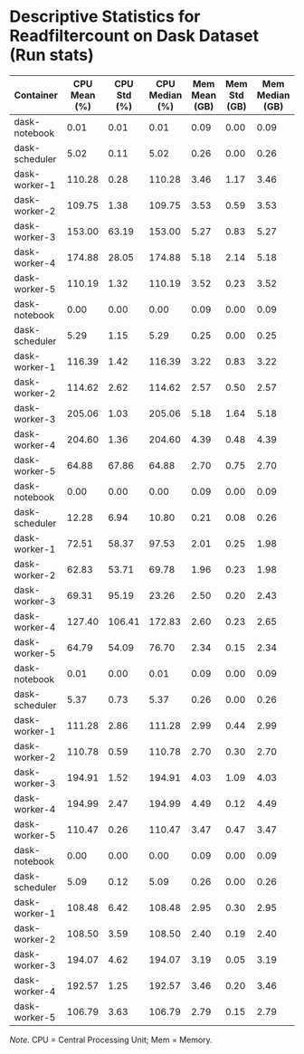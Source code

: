# Descriptive Statistics for Readfiltercount on Dask Dataset (Run stats)


| Container | CPU Mean (%) | CPU Std (%) | CPU Median (%) | Mem Mean (GB) | Mem Std (GB) | Mem Median (GB) |
| --------- | ------------ | ----------- | -------------- | ------------- | ------------ | --------------- |
| dask-notebook | 0.01 | 0.01 | 0.01 | 0.09 | 0.00 | 0.09 |
| dask-scheduler | 5.02 | 0.11 | 5.02 | 0.26 | 0.00 | 0.26 |
| dask-worker-1 | 110.28 | 0.28 | 110.28 | 3.46 | 1.17 | 3.46 |
| dask-worker-2 | 109.75 | 1.38 | 109.75 | 3.53 | 0.59 | 3.53 |
| dask-worker-3 | 153.00 | 63.19 | 153.00 | 5.27 | 0.83 | 5.27 |
| dask-worker-4 | 174.88 | 28.05 | 174.88 | 5.18 | 2.14 | 5.18 |
| dask-worker-5 | 110.19 | 1.32 | 110.19 | 3.52 | 0.23 | 3.52 |
| dask-notebook | 0.00 | 0.00 | 0.00 | 0.09 | 0.00 | 0.09 |
| dask-scheduler | 5.29 | 1.15 | 5.29 | 0.25 | 0.00 | 0.25 |
| dask-worker-1 | 116.39 | 1.42 | 116.39 | 3.22 | 0.83 | 3.22 |
| dask-worker-2 | 114.62 | 2.62 | 114.62 | 2.57 | 0.50 | 2.57 |
| dask-worker-3 | 205.06 | 1.03 | 205.06 | 5.18 | 1.64 | 5.18 |
| dask-worker-4 | 204.60 | 1.36 | 204.60 | 4.39 | 0.48 | 4.39 |
| dask-worker-5 | 64.88 | 67.86 | 64.88 | 2.70 | 0.75 | 2.70 |
| dask-notebook | 0.00 | 0.00 | 0.00 | 0.09 | 0.00 | 0.09 |
| dask-scheduler | 12.28 | 6.94 | 10.80 | 0.21 | 0.08 | 0.26 |
| dask-worker-1 | 72.51 | 58.37 | 97.53 | 2.01 | 0.25 | 1.98 |
| dask-worker-2 | 62.83 | 53.71 | 69.78 | 1.96 | 0.23 | 1.98 |
| dask-worker-3 | 69.31 | 95.19 | 23.26 | 2.50 | 0.20 | 2.43 |
| dask-worker-4 | 127.40 | 106.41 | 172.83 | 2.60 | 0.23 | 2.65 |
| dask-worker-5 | 64.79 | 54.09 | 76.70 | 2.34 | 0.15 | 2.34 |
| dask-notebook | 0.01 | 0.00 | 0.01 | 0.09 | 0.00 | 0.09 |
| dask-scheduler | 5.37 | 0.73 | 5.37 | 0.26 | 0.00 | 0.26 |
| dask-worker-1 | 111.28 | 2.86 | 111.28 | 2.99 | 0.44 | 2.99 |
| dask-worker-2 | 110.78 | 0.59 | 110.78 | 2.70 | 0.30 | 2.70 |
| dask-worker-3 | 194.91 | 1.52 | 194.91 | 4.03 | 1.09 | 4.03 |
| dask-worker-4 | 194.99 | 2.47 | 194.99 | 4.49 | 0.12 | 4.49 |
| dask-worker-5 | 110.47 | 0.26 | 110.47 | 3.47 | 0.47 | 3.47 |
| dask-notebook | 0.00 | 0.00 | 0.00 | 0.09 | 0.00 | 0.09 |
| dask-scheduler | 5.09 | 0.12 | 5.09 | 0.26 | 0.00 | 0.26 |
| dask-worker-1 | 108.48 | 6.42 | 108.48 | 2.95 | 0.30 | 2.95 |
| dask-worker-2 | 108.50 | 3.59 | 108.50 | 2.40 | 0.19 | 2.40 |
| dask-worker-3 | 194.07 | 4.62 | 194.07 | 3.19 | 0.05 | 3.19 |
| dask-worker-4 | 192.57 | 1.25 | 192.57 | 3.46 | 0.20 | 3.46 |
| dask-worker-5 | 106.79 | 3.63 | 106.79 | 2.79 | 0.15 | 2.79 |


*Note.* CPU = Central Processing Unit; Mem = Memory.